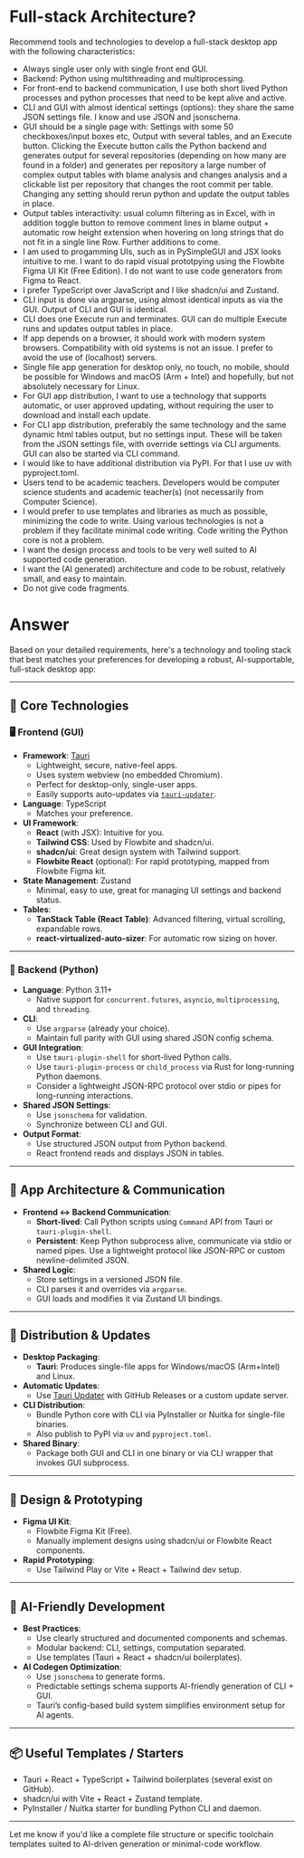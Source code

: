 # Full-stack Architecture?

Recommend tools and technologies to develop a full-stack desktop app with the following characteristics:

-   Always single user only with single front end GUI.
-   Backend: Python using multithreading and multiprocessing.
-   For front-end to backend communication, I use both short lived Python processes and python processes that need to be kept alive and active.
-   CLI and GUI with almost identical settings (options): they share the same JSON settings file. I know and use JSON and jsonschema.
-   GUI should be a single page with: Settings with some 50 checkboxes/input boxes etc, Output with several tables, and an Execute button. Clicking the Execute button calls the Python backend and generates output for several repositories (depending on how many are found in a folder) and generates per repository a large number of complex output tables with blame analysis and changes analysis and a clickable list per repository that changes the root commit per table. Changing any setting should rerun python and update the output tables in place.
-   Output tables interactivity: usual column filtering as in Excel, with in addition toggle button to remove comment lines in blame output + automatic row height extension when hovering on long strings that do not fit in a single line Row. Further additions to come.
-   I am used to progamming UIs, such as in PySimpleGUI and JSX looks intuitive to me. I want to do rapid visual prototpying using the Flowbite Figma UI Kit (Free Edition). I do not want to use code generators from Figma to React.
-   I prefer TypeScript over JavaScript and I like shadcn/ui and Zustand.
-   CLI input is done via argparse, using almost identical inputs as via the GUI. Output of CLI and GUI is identical.
-   CLI does one Execute run and terminates. GUI can do multiple Execute runs and updates output tables in place.
-   If app depends on a browser, it should work with modern system browsers. Compatibility with old systems is not an issue. I prefer to avoid the use of (localhost) servers.
-   Single file app generation for desktop only, no touch, no mobile, should be possible for Windows and macOS (Arm + Intel) and hopefully, but not absolutely necessary for Linux.
-   For GUI app distribution, I want to use a technology that supports automatic, or user approved updating, without requiring the user to download and install each update.
-   For CLI app distribution, preferably the same technology and the same dynamic html tables output, but no settings input. These will be taken from the JSON settings file, with override settings via CLI arguments. GUI can also be started via CLI command.
-   I would like to have additional distribution via PyPI. For that I use uv with pyproject.toml.
-   Users tend to be academic teachers. Developers would be computer science students and academic teacher(s) (not necessarily from Computer Science).
-   I would prefer to use templates and libraries as much as possible, minimizing the code to write. Using various technologies is not a problem if they facilitate minimal code writing. Code writing the Python core is not a problem.
-   I want the design process and tools to be very well suited to AI supported code generation.
-   I want the (AI generated) architecture and code to be robust, relatively small, and easy to maintain.
-   Do not give code fragments.

# Answer

Based on your detailed requirements, here's a technology and tooling stack that best matches your preferences for developing a robust, AI-supportable, full-stack desktop app:

------

## 🔧 **Core Technologies**

### 🖥️ **Frontend (GUI)**

- **Framework**: [Tauri](https://tauri.app/)
  - Lightweight, secure, native-feel apps.
  - Uses system webview (no embedded Chromium).
  - Perfect for desktop-only, single-user apps.
  - Easily supports auto-updates via [`tauri-updater`](https://tauri.app/v1/guides/distribution/updater/).
- **Language**: TypeScript
  - Matches your preference.
- **UI Framework**:
  - **React** (with JSX): Intuitive for you.
  - **Tailwind CSS**: Used by Flowbite and shadcn/ui.
  - **shadcn/ui**: Great design system with Tailwind support.
  - **Flowbite React** (optional): For rapid prototyping, mapped from Flowbite Figma kit.
- **State Management**: Zustand
  - Minimal, easy to use, great for managing UI settings and backend status.
- **Tables**:
  - **TanStack Table (React Table)**: Advanced filtering, virtual scrolling, expandable rows.
  - **react-virtualized-auto-sizer**: For automatic row sizing on hover.

------

### 🐍 **Backend (Python)**

- **Language**: Python 3.11+
  - Native support for `concurrent.futures`, `asyncio`, `multiprocessing`, and `threading`.
- **CLI**:
  - Use `argparse` (already your choice).
  - Maintain full parity with GUI using shared JSON config schema.
- **GUI Integration**:
  - Use `tauri-plugin-shell` for short-lived Python calls.
  - Use `tauri-plugin-process` or `child_process` via Rust for long-running Python daemons.
  - Consider a lightweight JSON-RPC protocol over stdio or pipes for long-running interactions.
- **Shared JSON Settings**:
  - Use `jsonschema` for validation.
  - Synchronize between CLI and GUI.
- **Output Format**:
  - Use structured JSON output from Python backend.
  - React frontend reads and displays JSON in tables.

------

## 🧱 **App Architecture & Communication**

- **Frontend ↔ Backend Communication**:
  - **Short-lived**: Call Python scripts using `Command` API from Tauri or `tauri-plugin-shell`.
  - **Persistent**: Keep Python subprocess alive, communicate via stdio or named pipes. Use a lightweight protocol like JSON-RPC or custom newline-delimited JSON.
- **Shared Logic**:
  - Store settings in a versioned JSON file.
  - CLI parses it and overrides via `argparse`.
  - GUI loads and modifies it via Zustand UI bindings.

------

## 🚀 **Distribution & Updates**

- **Desktop Packaging**:
  - **Tauri**: Produces single-file apps for Windows/macOS (Arm+Intel) and Linux.
- **Automatic Updates**:
  - Use [Tauri Updater](https://tauri.app/v1/guides/distribution/updater/) with GitHub Releases or a custom update server.
- **CLI Distribution**:
  - Bundle Python core with CLI via PyInstaller or Nuitka for single-file binaries.
  - Also publish to PyPI via `uv` and `pyproject.toml`.
- **Shared Binary**:
  - Package both GUI and CLI in one binary or via CLI wrapper that invokes GUI subprocess.

------

## 🎨 **Design & Prototyping**

- **Figma UI Kit**:
  - Flowbite Figma Kit (Free).
  - Manually implement designs using shadcn/ui or Flowbite React components.
- **Rapid Prototyping**:
  - Use Tailwind Play or Vite + React + Tailwind dev setup.

------

## 🤖 **AI-Friendly Development**

- **Best Practices**:
  - Use clearly structured and documented components and schemas.
  - Modular backend: CLI, settings, computation separated.
  - Use templates (Tauri + React + shadcn/ui boilerplates).
- **AI Codegen Optimization**:
  - Use `jsonschema` to generate forms.
  - Predictable settings schema supports AI-friendly generation of CLI + GUI.
  - Tauri’s config-based build system simplifies environment setup for AI agents.

------

## 📦 **Useful Templates / Starters**

- Tauri + React + TypeScript + Tailwind boilerplates (several exist on GitHub).
- shadcn/ui with Vite + React + Zustand template.
- PyInstaller / Nuitka starter for bundling Python CLI and daemon.

------

Let me know if you'd like a complete file structure or specific toolchain templates suited to AI-driven generation or minimal-code workflow.

